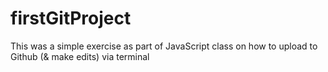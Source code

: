 # firstGitProject

This was a simple exercise as part of JavaScript class on how to upload to Github (& make edits) via terminal
